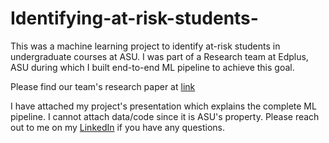 # Identifying-at-risk-students-
This was a machine learning project to identify at-risk students in undergraduate courses at ASU. I was part of a Research team at Edplus, ASU during which I built end-to-end ML pipeline to achieve this goal. 

Please find our team's research paper at [link](https://link.springer.com/chapter/10.1007/978-3-030-78270-2_22)  

I have attached my project's presentation which explains the complete ML pipeline. I cannot attach data/code since it is ASU's property. Please reach out to me on my [LinkedIn](https://www.linkedin.com/in/rishabhjainr/) if you have any questions. 
